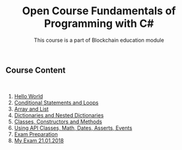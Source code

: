<h1 align="center"><strong>Open Course Fundamentals of Programming with C#</strong></h1>
<p align="center">This course is a part of Blockchain education module</p>
</br>
<h2></b>Course Content</b></h2>
</br>

<ol>
  <li><a href="https://github.com/delian1986/SoftUni-C-Sharp-repo/tree/master/Fundamentals%20of%20Programming/01.%20Hello%20World">Hello World<a/></li>
  <li><a href="https://github.com/delian1986/SoftUni-C-Sharp-repo/tree/master/Fundamentals%20of%20Programming/02.%20Conditional%20Statements%20and%20Loops">Conditional Statements and Loops</a></li>
  <li><a href="https://github.com/delian1986/SoftUni-C-Sharp-repo/tree/master/Fundamentals%20of%20Programming/03.%20Arrays%20and%20Lists/03.%20Arrays%20and%20Lists">Array and List</a></li>
  <li><a href="https://github.com/delian1986/SoftUni-C-Sharp-repo/tree/master/Fundamentals%20of%20Programming/04.%20Maps/04.%20Maps">Dictionaries and Nested Dictionaries</a></li>
  <li><a href="https://github.com/delian1986/SoftUni-C-Sharp-repo/tree/master/Fundamentals%20of%20Programming/05.%20ClassesConstructorsMethods/05.ClassesMethods">Classes, Constructors and Methods</a></li>
  <li><a href="https://github.com/delian1986/SoftUni-C-Sharp-repo/tree/master/Fundamentals%20of%20Programming/06.%20Using%20API%20Classes%2C%20Math%2C%20Dates%2C%20Asserts%2C%20Events">Using API Classes, Math, Dates, Asserts, Events</a></li>
  <li><a href="https://github.com/delian1986/SoftUni-C-Sharp-repo/tree/master/Fundamentals%20of%20Programming/07.%20Exam%20Preparation">Exam Preparation</a></li>
  <li><a href="https://github.com/delian1986/SoftUni-C-Sharp-repo/tree/master/Fundamentals%20of%20Programming/08.%20MyExamGL">My Exam 21.01.2018</a></li>
  </ol>
